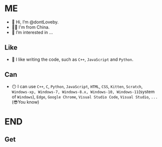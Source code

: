 # ME
- 👋 Hi, I’m @dontLoveby.
- 😶‍🌫️ I'm from China.
- 👀 I’m interested in ...
<!---
- 🌱 I’m currently learning ...
- 💞️ I’m looking to collaborate on ...
- 📫 How to reach me ...
--->
## Like
- 💞️ I like writing the code, such as `C++`, `JavaScript` and `Python`.
## Can
- 😶 I can use `C++`, `C`, `Python`, `JavaScript`, `HTML`, `CSS`, `Kitten`,
  `Scratch`, `Windows-xp, Windows-7, Windows-8.x, Windows-10, Windows-11`(system of `Windows`),
  `Edge`, `Google Chrome`, `Visual Studio Code`, `Visual Studio`, `...`(😎You know)

# END
## Get

<!---
dontLoveby/dontLoveby is a ✨ special ✨ repository because its `README.md` (this file) appears on your GitHub profile.
You can click the Preview link to take a look at your changes.
--->
